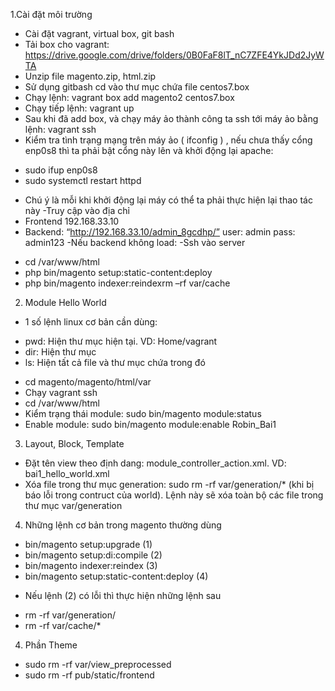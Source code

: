 1.Cài đặt môi trường
- Cài đặt vagrant, virtual box, git bash
- Tải box cho vagrant:
https://drive.google.com/drive/folders/0B0FaF8lT_nC7ZFE4YkJDd2JyWTA
- Unzip file magento.zip, html.zip
- Sử dụng gitbash cd vào thư mục chứa file centos7.box
- Chạy lệnh: vagrant box add magento2 centos7.box
- Chạy tiếp lệnh: vagrant up
- Sau khi đã add box, và chạy máy ảo thành công ta ssh tới máy ảo bằng lệnh:
vagrant ssh
- Kiểm tra tình trạng mạng trên máy ảo ( ifconfig ) , nếu chưa thấy cổng enp0s8 thì
ta phải bật cổng này lên và khởi động lại apache:
+ sudo ifup enp0s8
+ sudo systemctl restart httpd
- Chú ý là mỗi khi khởi động lại máy có thể ta phải thực hiện lại thao tác này
-Truy cập vào địa chỉ
- Frontend
192.168.33.10
- Backend:
“http://192.168.33.10/admin_8gcdhp/”
user: admin
pass: admin123
-Nếu backend không load:
-Ssh vào server
+ cd /var/www/html
+ php bin/magento setup:static-content:deploy
+ php bin/magento indexer:reindexrm –rf var/cache

2. Module Hello World
- 1 số lệnh linux cơ bản cần dùng: 
+ pwd: Hiện thư mục hiện tại. VD: Home/vagrant
+ dir: Hiện thư mục
+ ls: Hiện tất cả file và thư mục chứa trong đó
- cd magento/magento/html/var 
- Chạy vagrant ssh 
- cd /var/www/html 
- Kiểm trạng thái module: sudo bin/magento module:status
- Enable module: sudo bin/magento module:enable Robin_Bai1

3. Layout, Block, Template 
- Đặt tên view theo định dang: module_controller_action.xml. VD: bai1_hello_world.xml 
- Xóa file trong thư mục generation: sudo rm -rf var/generation/* (khi bị báo lỗi trong contruct của world).
Lệnh này sẽ xóa toàn bộ các file trong thư mục var/generation
4. Những lệnh cơ bản trong magento thường dùng
+ bin/magento setup:upgrade (1)
+ bin/magento setup:di:compile (2)
+ bin/magento indexer:reindex (3)
+ bin/magento setup:static-content:deploy (4)
- Nếu lệnh (2) có lỗi thì thực hiện những lệnh sau
+ rm -rf var/generation/
+ rm -rf var/cache/*

4. Phần Theme
- sudo rm -rf var/view_preprocessed
- sudo rm -rf pub/static/frontend
